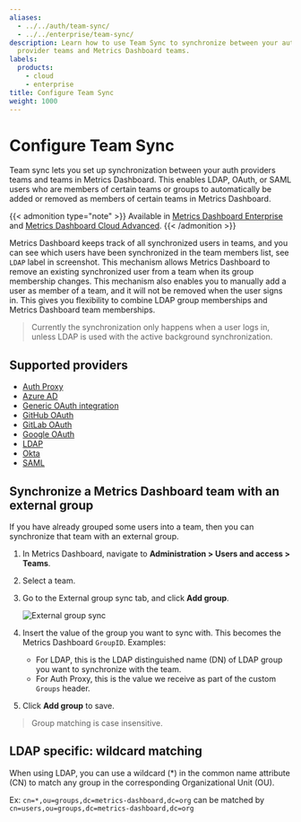 ```yaml
---
aliases:
  - ../../auth/team-sync/
  - ../../enterprise/team-sync/
description: Learn how to use Team Sync to synchronize between your authentication
  provider teams and Metrics Dashboard teams.
labels:
  products:
    - cloud
    - enterprise
title: Configure Team Sync
weight: 1000
---
```


# Configure Team Sync

Team sync lets you set up synchronization between your auth providers teams and teams in Metrics Dashboard. This enables LDAP, OAuth, or SAML users who are members of certain teams or groups to automatically be added or removed as members of certain teams in Metrics Dashboard.

{{< admonition type="note" >}}
Available in [Metrics Dashboard Enterprise](https://metrics-dashboard.com/docs/metrics-dashboard/<METRICS_DASHBOARD_VERSION>/introduction/metrics-dashboard-enterprise/) and [Metrics Dashboard Cloud Advanced](https://metrics-dashboard.com/docs/metrics-dashboard-cloud/).
{{< /admonition >}}

Metrics Dashboard keeps track of all synchronized users in teams, and you can see which users have been synchronized in the team members list, see `LDAP` label in screenshot.
This mechanism allows Metrics Dashboard to remove an existing synchronized user from a team when its group membership changes. This mechanism also enables you to manually add a user as member of a team, and it will not be removed when the user signs in. This gives you flexibility to combine LDAP group memberships and Metrics Dashboard team memberships.

> Currently the synchronization only happens when a user logs in, unless LDAP is used with the active background synchronization.

<div class="clearfix"></div>

## Supported providers

- [Auth Proxy](https://metrics-dashboard.com/docs/metrics-dashboard/<METRICS_DASHBOARD_VERSION>/setup-metrics-dashboard/configure-security/configure-authentication/auth-proxy/#team-sync)
- [Azure AD](https://metrics-dashboard.com/docs/metrics-dashboard/<METRICS_DASHBOARD_VERSION>/setup-metrics-dashboard/configure-security/configure-authentication/azuread/#team-sync)
- [Generic OAuth integration](https://metrics-dashboard.com/docs/metrics-dashboard/<METRICS_DASHBOARD_VERSION>/setup-metrics-dashboard/configure-security/configure-authentication/generic-oauth/#configure-team-synchronization)
- [GitHub OAuth](https://metrics-dashboard.com/docs/metrics-dashboard/<METRICS_DASHBOARD_VERSION>/setup-metrics-dashboard/configure-security/configure-authentication/github/#configure-team-synchronization)
- [GitLab OAuth](https://metrics-dashboard.com/docs/metrics-dashboard/<METRICS_DASHBOARD_VERSION>/setup-metrics-dashboard/configure-security/configure-authentication/gitlab/#configure-team-synchronization)
- [Google OAuth](https://metrics-dashboard.com/docs/metrics-dashboard/<METRICS_DASHBOARD_VERSION>/setup-metrics-dashboard/configure-security/configure-authentication/google/#configure-team-synchronization)
- [LDAP](https://metrics-dashboard.com/docs/metrics-dashboard/<METRICS_DASHBOARD_VERSION>/setup-metrics-dashboard/configure-security/configure-authentication/enhanced-ldap/)
- [Okta](https://metrics-dashboard.com/docs/metrics-dashboard/<METRICS_DASHBOARD_VERSION>/setup-metrics-dashboard/configure-security/configure-authentication/okta/#configure-team-synchronization)
- [SAML](https://metrics-dashboard.com/docs/metrics-dashboard/<METRICS_DASHBOARD_VERSION>/setup-metrics-dashboard/configure-security/configure-authentication/saml/)

## Synchronize a Metrics Dashboard team with an external group

If you have already grouped some users into a team, then you can synchronize that team with an external group.

1. In Metrics Dashboard, navigate to **Administration > Users and access > Teams**.
1. Select a team.
1. Go to the External group sync tab, and click **Add group**.

   ![External group sync](/static/img/docs/enterprise/team_add_external_group.png)

1. Insert the value of the group you want to sync with. This becomes the Metrics Dashboard `GroupID`.
   Examples:
   - For LDAP, this is the LDAP distinguished name (DN) of LDAP group you want to synchronize with the team.
   - For Auth Proxy, this is the value we receive as part of the custom `Groups` header.

1. Click **Add group** to save.

> Group matching is case insensitive.

## LDAP specific: wildcard matching

When using LDAP, you can use a wildcard (\*) in the common name attribute (CN)
to match any group in the corresponding Organizational Unit (OU).

Ex: `cn=*,ou=groups,dc=metrics-dashboard,dc=org` can be matched by `cn=users,ou=groups,dc=metrics-dashboard,dc=org`
